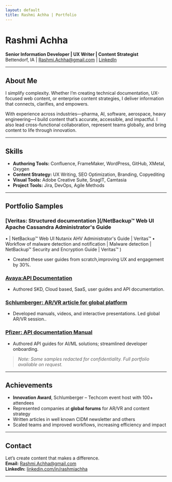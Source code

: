 ```yaml
---
layout: default
title: Rashmi Achha | Portfolio
---
```


# Rashmi Achha
**Senior Information Developer | UX Writer | Content Strategist**  
Bettendorf, IA | Rashmi.Achha@gmail.com | [LinkedIn](https://linkedin.com/in/rashmiachha)

---

## About Me
I simplify complexity. Whether I’m creating technical documentation, UX-focused web content, or enterprise content strategies, I deliver information that connects, clarifies, and empowers.

With experience across industries—pharma, AI, software, aerospace, heavy engineering—I build content that’s accurate, accessible, and impactful. I also lead cross-functional collaboration, represent teams globally, and bring content to life through innovation.

---

## Skills
- **Authoring Tools:** Confluence, FrameMaker, WordPress, GitHub, XMetal, Oxygen
- **Content Strategy:** UX Writing, SEO Optimization, Branding, Copyediting
- **Visual Tools:** Adobe Creative Suite, SnagIT, Camtasia
- **Project Tools:** Jira, DevOps, Agile Methods

---

## Portfolio Samples

### [Veritas: Structured documentation ](/NetBackup™ Web UI Apache Cassandra Administrator's Guide
•	| NetBackup™ Web UI Nutanix AHV Administrator's Guide | Veritas™
•	Workflow of malware detection and notification | Malware detection | NetBackup™ Security and Encryption Guide | Veritas™
)
- Created these user guides from scratch,improving UX and engagement by 30%.

### [Avaya:API Documentation](/docs.avayacloud.com/aspx/rest#make-call)
- Authored SKD, Cloud based, SaaS, user guides and API documentation.

### [Schlumberger: AR/VR article for global platform](/samples/visual-doc-sample.pdf)
- Developed manuals, videos, and interactive presentations. Led global AR/VR session..

### [Pfizer: API documentation Manual](/SDK_doc-sampl.pdf)
- Authored API guides for AI/ML solutions; streamlined developer onboarding.

> *Note: Some samples redacted for confidentiality. Full portfolio available on request.*

---

## Achievements
- **Innovation Award**, Schlumberger – Techcom event host with 100+ attendees
- Represented companies at **global forums** for AR/VR and content strategy
- Written articles in well known CIDM newsletter and others
- Scaled teams and improved workflows, increasing efficiency and impact

---

## Contact
Let’s create content that makes a difference.  
**Email:** Rashmi.Achha@gmail.com  
**LinkedIn:** [linkedin.com/in/rashmiachha](https://linkedin.com/in/rashmiachha)

---
